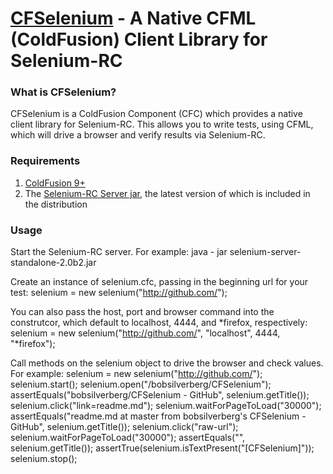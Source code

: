 [CFSelenium](http://github.com/bobsilverberg/CFSelenium) - A Native CFML (ColdFusion) Client Library for Selenium-RC
=============================================================================================================

### What is CFSelenium? ###

CFSelenium is a ColdFusion Component (CFC) which provides a native client library for Selenium-RC. This allows you to write tests, using CFML, which will drive a browser and verify results via Selenium-RC.

### Requirements ###

1. [ColdFusion 9+](http://www.coldfusion.com)
2. The [Selenium-RC Server jar](http://seleniumhq.org/download/previous.html#selenium-rc-previous-downloads), the latest version of which is included in the distribution

### Usage ###

Start the Selenium-RC server.  For example:
    java - jar selenium-server-standalone-2.0b2.jar

Create an instance of selenium.cfc, passing in the beginning url for your test:
    selenium = new selenium("http://github.com/");

You can also pass the host, port and browser command into the construtcor, which default to localhost, 4444, and *firefox, respectively:
	selenium = new selenium("http://github.com/", "localhost", 4444, "*firefox");

Call methods on the selenium object to drive the browser and check values. For example:
	selenium = new selenium("http://github.com/");
	selenium.start();
	selenium.open("/bobsilverberg/CFSelenium");
	assertEquals("bobsilverberg/CFSelenium - GitHub", selenium.getTitle());
	selenium.click("link=readme.md");
	selenium.waitForPageToLoad("30000");
	assertEquals("readme.md at master from bobsilverberg's CFSelenium - GitHub", selenium.getTitle());
	selenium.click("raw-url");
	selenium.waitForPageToLoad("30000");
	assertEquals("", selenium.getTitle());
	assertTrue(selenium.isTextPresent("[CFSelenium]"));
	selenium.stop();
